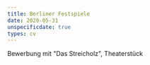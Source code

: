 ```yaml
---
title: Berliner Festspiele
date: 2020-05-31
unspecificdate: true
types: cv
---
```

<!--more-->
Bewerbung mit "Das Streicholz", Theaterstück
